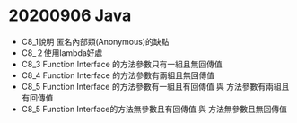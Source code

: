 # 20200906 Java
- C8_1說明 匿名內部類(Anonymous)的缺點
- C8_２使用lambda好處
- C8_3 Function Interface 的方法參數只有一組且無回傳值
- C8_4 Function Interface 的方法參數有兩組且無回傳值
- C8_5 Function Interface 的方法參數有一組且有回傳值 與  方法參數有兩組且有回傳值
- C8_5 Function Interface的方法無參數且有回傳值 與 方法無參數且無回傳值
